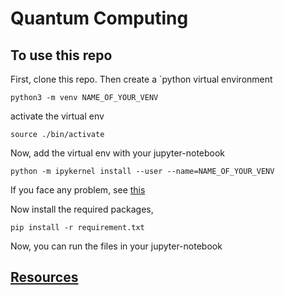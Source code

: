 # Quantum Computing 
## To use this repo

First, clone this repo.
Then create a  `python virtual environment 
```
python3 -m venv NAME_OF_YOUR_VENV
```
activate the virtual env
```
source ./bin/activate
```
Now, add the virtual env with your jupyter-notebook
```
python -m ipykernel install --user --name=NAME_OF_YOUR_VENV
```
If you face any problem, see [this](https://towardsdatascience.com/create-virtual-environment-using-virtualenv-and-add-it-to-jupyter-notebook-6e1bf4e03415)     

Now install the required packages,
```
pip install -r requirement.txt 
```
Now, you can run the files in your jupyter-notebook

## [Resources](./RESOURCES.md)
